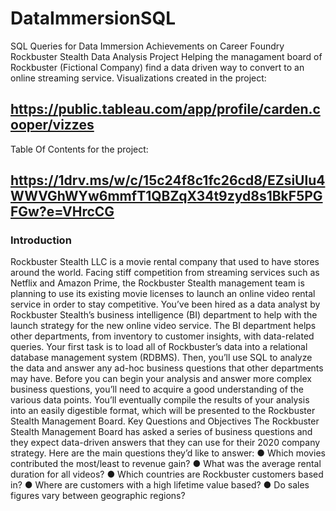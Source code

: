 # DataImmersionSQL
SQL Queries for Data Immersion Achievements on Career Foundry
Rockbuster Stealth Data Analysis Project
Helping the managament board of Rockbuster (Fictional Company) find a data driven way to convert to an online streaming service.
Visualizations created in the project:
## https://public.tableau.com/app/profile/carden.cooper/vizzes
Table Of Contents for the project:
## https://1drv.ms/w/c/15c24f8c1fc26cd8/EZsiUlu4WWVGhWYw6mmfT1QBZqX34t9zyd8s1BkF5PGFGw?e=VHrcCG

### Introduction
Rockbuster Stealth LLC is a movie rental company that used to have stores around the
world. Facing stiff competition from streaming services such as Netflix and Amazon Prime,
the Rockbuster Stealth management team is planning to use its existing movie licenses to
launch an online video rental service in order to stay competitive.
You’ve been hired as a data analyst by Rockbuster Stealth’s business intelligence (BI)
department to help with the launch strategy for the new online video service. The BI
department helps other departments, from inventory to customer insights, with data-related
queries. Your first task is to load all of Rockbuster’s data into a relational database
management system (RDBMS). Then, you’ll use SQL to analyze the data and answer any
ad-hoc business questions that other departments may have.
Before you can begin your analysis and answer more complex business questions, you’ll
need to acquire a good understanding of the various data points. You’ll eventually compile
the results of your analysis into an easily digestible format, which will be presented to the
Rockbuster Stealth Management Board.
Key Questions and Objectives
The Rockbuster Stealth Management Board has asked a series of business questions and
they expect data-driven answers that they can use for their 2020 company strategy. Here are
the main questions they’d like to answer:
● Which movies contributed the most/least to revenue gain?
● What was the average rental duration for all videos?
● Which countries are Rockbuster customers based in?
● Where are customers with a high lifetime value based?
● Do sales figures vary between geographic regions?
